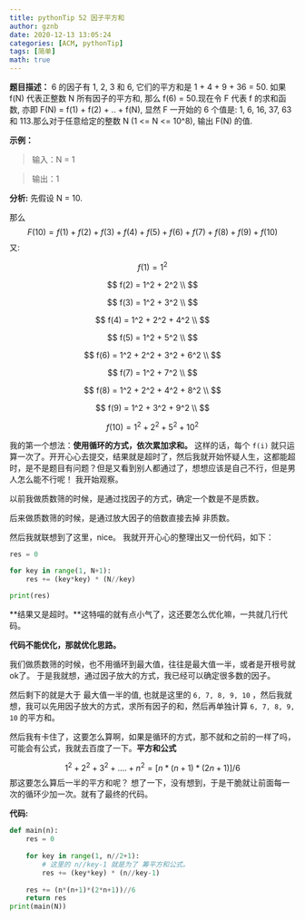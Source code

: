 ```yaml
---
title: pythonTip 52 因子平方和
author: gznb
date: 2020-12-13 13:05:24
categories: [ACM, pythonTip]
tags: [简单]
math: true
---
```


**题目描述：**
6 的因子有 1, 2, 3 和 6, 它们的平方和是 1 + 4 + 9 + 36 = 50. 如果 f(N) 代表正整数 N 所有因子的平方和, 那么 f(6) = 50.现在令 F 代表 f 的求和函数, 亦即 F(N) = f(1) + f(2) + .. + f(N), 显然 F 一开始的 6 个值是: 1, 6, 16, 37, 63 和 113.那么对于任意给定的整数 N (1 <= N <= 10^8), 输出 F(N) 的值.

**示例：**

> 输入：N = 1

> 输出：1





**分析:**
先假设 N = 10.

那么 
$$
F(10) = f(1) + f(2) + f(3) + f(4) + f(5) + f(6) + f(7) + f(8) + f(9) + f(10)
$$
又:


$$
f(1) = 1^2 
$$

$$
f(2) = 1^2 + 2^2 \\
$$

$$
f(3) = 1^2 + 3^2 \\ 
$$

$$
f(4) = 1^2 + 2^2 + 4^2 \\
$$

$$
f(5) = 1^2 + 5^2 \\
$$

$$
f(6) = 1^2 + 2^2 + 3^2 + 6^2 \\
$$

$$
f(7) = 1^2 + 7^2 \\
$$

$$
f(8) = 1^2 + 2^2 + 4^2 + 8^2 \\
$$

$$
f(9) = 1^2 + 3^2 + 9^2 \\
$$

$$
f(10) = 1^2 + 2^2 + 5^2 + 10^2
$$

我的第一个想法：**使用循环的方式，依次累加求和。** 这样的话，每个 `f(i)` 就只运算一次了。开开心心去提交，结果就是超时了，然后我就开始怀疑人生，这都能超时，是不是题目有问题？但是又看到别人都通过了，想想应该是自己不行，但是男人怎么能不行呢！ 我开始观察。



以前我做质数筛的时候，是通过找因子的方式，确定一个数是不是质数。

后来做质数筛的时候，是通过放大因子的倍数直接去掉 非质数。

然后我就联想到了这里，nice。 我就开开心心的整理出又一份代码，如下：

```python
res = 0

for key in range(1, N+1):
    res += (key*key) * (N//key)

print(res)
```

**结果又是超时。**这特喵的就有点小气了，这还要怎么优化嘛，一共就几行代码。

**代码不能优化，那就优化思路。**



我们做质数筛的时候，也不用循环到最大值，往往是最大值一半，或者是开根号就ok了。 于是我就想，通过因子放大的方式，我已经可以确定很多数的因子。 

然后剩下的就是大于 最大值一半的值, 也就是这里的 `6, 7, 8, 9, 10` ，然后我就想，我可以先用因子放大的方式，求所有因子的和，然后再单独计算 `6, 7, 8, 9, 10` 的平方和。 

然后我有卡住了，这要怎么算啊，如果是循环的方式，那不就和之前的一样了吗，可能会有公式，我就去百度了一下。**平方和公式**


$$
1^2 + 2^2 + 3^2 +....+n^2 = [n*(n+1)*(2n+1)] /6 
$$
那这要怎么算后一半的平方和呢？ 想了一下，没有想到，于是干脆就让前面每一次的循环少加一次。就有了最终的代码。



**代码:**

```python
def main(n):
    res = 0
    
    for key in range(1, n//2+1):
        # 这里的 n//key-1 就是为了 筹平方和公式。
        res += (key*key) * (n//key-1)
        
    res += (n*(n+1)*(2*n+1))//6
    return res
print(main(N))
```
